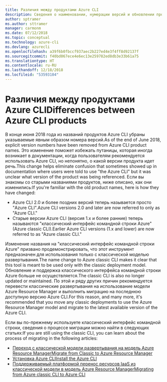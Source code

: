 ```yaml
---
title: Различия между продуктами Azure CLI
description: Сведения о наименовании, нумерации версий и обновлении продуктов Azure CLI.
author: sptramer
ms.author: sttramer
manager: carmonm
ms.date: 07/12/2018
ms.topic: conceptual
ms.technology: azure-cli
ms.devlang: azurecli
ms.openlocfilehash: a39f6b0fbccf937aec2b227ed4e3f4ff8d92137f
ms.sourcegitcommit: f40bd067ece4e6ec13e259782ed8db3e33b61a75
ms.translationtype: HT
ms.contentlocale: ru-RU
ms.lasthandoff: 12/18/2018
ms.locfileid: "53593104"
---
```

# <a name="differences-between-azure-cli-products"></a><span data-ttu-id="04abe-103">Различия между продуктами Azure CLI</span><span class="sxs-lookup"><span data-stu-id="04abe-103">Differences between Azure CLI products</span></span>

<span data-ttu-id="04abe-104">В конце июня 2018 года из названий продуктов Azure CLI убраны указываемые явным образом номера версий.</span><span class="sxs-lookup"><span data-stu-id="04abe-104">As of the end of June 2018, explicit version numbers have been removed from Azure CLI product names.</span></span> <span data-ttu-id="04abe-105">Это изменение поможет избежать путаницы, которая иногда возникает в документации, когда пользователям рекомендуется использовать Azure CLI, но непонятно, о какой версии продукта идет речь.</span><span class="sxs-lookup"><span data-stu-id="04abe-105">This change helps eliminate confusion that sometimes showed up in documentation where users were told to use "the Azure CLI" but it was unclear what version of the product was being referenced.</span></span> <span data-ttu-id="04abe-106">Если вы знакомы со старыми названиями продуктов, ниже описано, как они изменились:</span><span class="sxs-lookup"><span data-stu-id="04abe-106">If you're familiar with the old product names, here is how they have changed:</span></span>

* <span data-ttu-id="04abe-107">Azure CLI 2.0 и более поздних версий теперь называется просто "Azure CLI".</span><span class="sxs-lookup"><span data-stu-id="04abe-107">Azure CLI versions 2.0 and later are now referred to only as "Azure CLI."</span></span>
* <span data-ttu-id="04abe-108">Старые версии Azure CLI (версия 1.х и более ранние) теперь называются "классический интерфейс командной строки Azure" (Azure classic CLI).</span><span class="sxs-lookup"><span data-stu-id="04abe-108">Earlier Azure CLI versions (1.x and lower) are now referred to as "Azure classic CLI."</span></span>

<span data-ttu-id="04abe-109">Изменение названия на "классический интерфейс командной строки Azure" призвано продемонстрировать, что этот инструмент предназначен для использования только с классической моделью развертывания.</span><span class="sxs-lookup"><span data-stu-id="04abe-109">The name change to Azure classic CLI makes it clear that this tool is meant to be used only with the classic deployment model.</span></span> <span data-ttu-id="04abe-110">Обновление и поддержка классического интерфейса командной строки Azure больше не осуществляется.</span><span class="sxs-lookup"><span data-stu-id="04abe-110">The classic CLI is also no longer updated or maintained.</span></span> <span data-ttu-id="04abe-111">По этой и ряду других причин рекомендуется перевести классические развертывания на использование модели Azure Resource Manager и выполнить миграцию на последнюю доступную версию Azure CLI.</span><span class="sxs-lookup"><span data-stu-id="04abe-111">For this reason, and many more, it's recommended that you move any classic deployments to use the Azure Resource Manager model and migrate to the latest available version of the Azure CLI.</span></span>

<span data-ttu-id="04abe-112">Если вы по-прежнему используете классический интерфейс командной строки, сведения о процессе миграции можно найти в следующих статьях:</span><span class="sxs-lookup"><span data-stu-id="04abe-112">If you are still using the classic CLI, you can learn about the process of migrating in the following articles:</span></span>

* [<span data-ttu-id="04abe-113">Переход с классической модели развертывания на модель Azure Resource Manager</span><span class="sxs-lookup"><span data-stu-id="04abe-113">Migrate from Classic to Azure Resource Manager</span></span>](/azure/virtual-machines/linux/migration-classic-resource-manager-overview)
* [<span data-ttu-id="04abe-114">Установка Azure CLI</span><span class="sxs-lookup"><span data-stu-id="04abe-114">Install the Azure CLI</span></span>](install-azure-cli.md)
* [<span data-ttu-id="04abe-115">Поддерживаемый платформой перенос ресурсов IaaS из классической модели в модель Azure Resource Manager</span><span class="sxs-lookup"><span data-stu-id="04abe-115">Migrating from Azure classic CLI to Azure CLI</span></span>](https://github.com/Azure/azure-cli/blob/dev/doc/classic_cli_migration.md)
